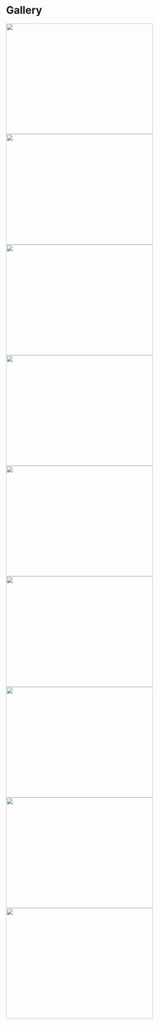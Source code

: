 # Gallery

<img src="https://github.com/ACES-GNDEC/EVENTS/blob/main/20190927_164041-1.jpg" width="400" height="300"> <img src="https://github.com/ACES-GNDEC/EVENTS/blob/main/20190927_165826-1.jpg" width="400" height="300">
<img src="https://github.com/ACES-GNDEC/EVENTS/blob/main/20190928_100342.jpg" width="400" height="300"> <img src="https://github.com/ACES-GNDEC/EVENTS/blob/main/IMG-20190929-WA0013.jpg" width="400" height="300">
<img src="https://github.com/ACES-GNDEC/EVENTS/blob/main/IMG_0086.JPG.jpg" width="400" height="300"> <img src="https://github.com/ACES-GNDEC/EVENTS/blob/main/IMG_5340.JPG" width="400" height="300"> 
<img src="https://github.com/ACES-GNDEC/EVENTS/blob/main/IMG_8570.JPG.jpg" width="400" height="300"> <img src="https://github.com/ACES-GNDEC/EVENTS/blob/main/P1010168.JPG.jpg" width="400" height="300"> 
<img src="https://github.com/ACES-GNDEC/EVENTS/blob/main/P1010366.JPG.jpg" width="400" height="300">
  




